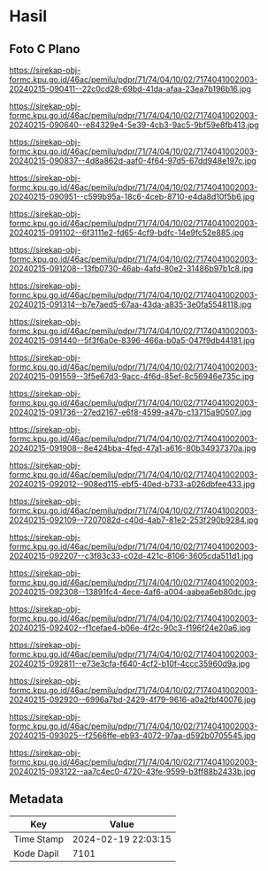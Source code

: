 # Hasil

## Foto C Plano

https://sirekap-obj-formc.kpu.go.id/46ac/pemilu/pdpr/71/74/04/10/02/7174041002003-20240215-090411--22c0cd28-69bd-41da-afaa-23ea7b196b16.jpg

https://sirekap-obj-formc.kpu.go.id/46ac/pemilu/pdpr/71/74/04/10/02/7174041002003-20240215-090640--e84329e4-5e39-4cb3-9ac5-9bf59e8fb413.jpg

https://sirekap-obj-formc.kpu.go.id/46ac/pemilu/pdpr/71/74/04/10/02/7174041002003-20240215-090837--4d8a862d-aaf0-4f64-97d5-67dd948e197c.jpg

https://sirekap-obj-formc.kpu.go.id/46ac/pemilu/pdpr/71/74/04/10/02/7174041002003-20240215-090951--c599b95a-18c6-4ceb-8710-e4da8d10f5b6.jpg

https://sirekap-obj-formc.kpu.go.id/46ac/pemilu/pdpr/71/74/04/10/02/7174041002003-20240215-091102--6f3111e2-fd65-4cf9-bdfc-14e9fc52e885.jpg

https://sirekap-obj-formc.kpu.go.id/46ac/pemilu/pdpr/71/74/04/10/02/7174041002003-20240215-091208--13fb0730-46ab-4afd-80e2-31486b97b1c8.jpg

https://sirekap-obj-formc.kpu.go.id/46ac/pemilu/pdpr/71/74/04/10/02/7174041002003-20240215-091314--b7e7aed5-67aa-43da-a835-3e0fa5548118.jpg

https://sirekap-obj-formc.kpu.go.id/46ac/pemilu/pdpr/71/74/04/10/02/7174041002003-20240215-091440--5f3f6a0e-8396-466a-b0a5-047f9db44181.jpg

https://sirekap-obj-formc.kpu.go.id/46ac/pemilu/pdpr/71/74/04/10/02/7174041002003-20240215-091559--3f5e67d3-9acc-4f6d-85ef-8c56946e735c.jpg

https://sirekap-obj-formc.kpu.go.id/46ac/pemilu/pdpr/71/74/04/10/02/7174041002003-20240215-091736--27ed2167-e6f8-4599-a47b-c13715a90507.jpg

https://sirekap-obj-formc.kpu.go.id/46ac/pemilu/pdpr/71/74/04/10/02/7174041002003-20240215-091908--8e424bba-4fed-47a1-a616-80b34937370a.jpg

https://sirekap-obj-formc.kpu.go.id/46ac/pemilu/pdpr/71/74/04/10/02/7174041002003-20240215-092012--908ed115-ebf5-40ed-b733-a026dbfee433.jpg

https://sirekap-obj-formc.kpu.go.id/46ac/pemilu/pdpr/71/74/04/10/02/7174041002003-20240215-092109--7207082d-c40d-4ab7-81e2-253f290b9284.jpg

https://sirekap-obj-formc.kpu.go.id/46ac/pemilu/pdpr/71/74/04/10/02/7174041002003-20240215-092207--c3f83c33-c02d-421c-8106-3605cda511d1.jpg

https://sirekap-obj-formc.kpu.go.id/46ac/pemilu/pdpr/71/74/04/10/02/7174041002003-20240215-092308--13891fc4-4ece-4af6-a004-aabea6eb80dc.jpg

https://sirekap-obj-formc.kpu.go.id/46ac/pemilu/pdpr/71/74/04/10/02/7174041002003-20240215-092402--f1cefae4-b06e-4f2c-90c3-f196f24e20a6.jpg

https://sirekap-obj-formc.kpu.go.id/46ac/pemilu/pdpr/71/74/04/10/02/7174041002003-20240215-092811--e73e3cfa-f640-4cf2-b10f-4ccc35960d9a.jpg

https://sirekap-obj-formc.kpu.go.id/46ac/pemilu/pdpr/71/74/04/10/02/7174041002003-20240215-092920--6996a7bd-2429-4f79-9616-a0a2fbf40076.jpg

https://sirekap-obj-formc.kpu.go.id/46ac/pemilu/pdpr/71/74/04/10/02/7174041002003-20240215-093025--f2566ffe-eb93-4072-97aa-d592b0705545.jpg

https://sirekap-obj-formc.kpu.go.id/46ac/pemilu/pdpr/71/74/04/10/02/7174041002003-20240215-093122--aa7c4ec0-4720-43fe-9599-b3ff88b2433b.jpg


## Metadata

| Key        | Value               |
| ---------- | ------------------- |
| Time Stamp | 2024-02-19 22:03:15 |
| Kode Dapil | 7101                |



